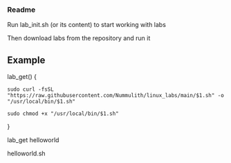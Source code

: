 ### Readme

Run lab_init.sh (or its content) to start working with labs

Then download labs from the repository and run it


## Example

lab_get() {
    
    sudo curl -fsSL "https://raw.githubusercontent.com/Nummulith/linux_labs/main/$1.sh" -o "/usr/local/bin/$1.sh"

    sudo chmod +x "/usr/local/bin/$1.sh"

}

lab_get helloworld

helloworld.sh
